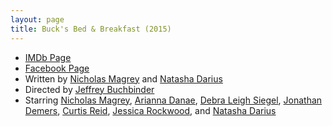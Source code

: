 ```yaml
---
layout: page
title: Buck's Bed & Breakfast (2015)
---
```


 * [IMDb Page]
 * [Facebook Page]
 * Written by [Nicholas Magrey] and [Natasha Darius]
 * Directed by [Jeffrey Buchbinder]
 * Starring [Nicholas Magrey], [Arianna Danae], [Debra Leigh Siegel], [Jonathan Demers], [Curtis Reid], [Jessica Rockwood], and [Natasha Darius]

  [IMDb Page]: #
  [Facebook Page]: #
  [Arianna Danae]: http://www.imdb.com/name/nm4622549/
  [Curtis Reid]: http://www.imdb.com/name/nm4840208/
  [Debra Leigh Siegel]: http://www.imdb.com/name/nm6562106/
  [Jeffrey Buchbinder]: http://www.imdb.com/name/nm5283658/
  [Jessica Rockwood]: http://www.imdb.com/name/nm4562425/
  [Jonathan Demers]: http://www.imdb.com/name/nm6562104/
  [Natasha Darius]: http://www.imdb.com/name/nm5720821/
  [Nicholas Magrey]: http://www.imdb.com/name/nm3895408/

